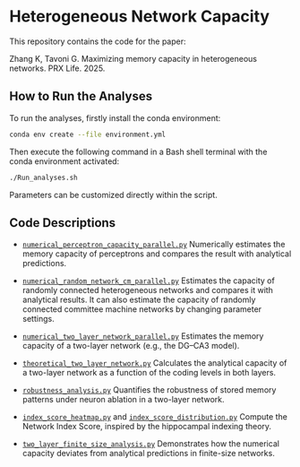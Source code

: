 
# Heterogeneous Network Capacity

This repository contains the code for the paper: 

Zhang K, Tavoni G. Maximizing memory capacity in heterogeneous networks. PRX Life. 2025.

## How to Run the Analyses

To run the analyses, firstly install the conda environment:

```bash
conda env create --file environment.yml
````

Then execute the following command in a Bash shell terminal with the conda environment activated:

```bash
./Run_analyses.sh
````

Parameters can be customized directly within the script.

## Code Descriptions

* [`numerical_perceptron_capacity_parallel.py`](./numerical_perceptron_capacity_parallel.py)
  Numerically estimates the memory capacity of perceptrons and compares the result with analytical predictions.

* [`numerical_random_network_cm_parallel.py`](./numerical_random_network_cm_parallel.py)
  Estimates the capacity of randomly connected heterogeneous networks and compares it with analytical results.
  It can also estimate the capacity of randomly connected committee machine networks by changing parameter settings.

* [`numerical_two_layer_network_parallel.py`](./numerical_two_layer_network_parallel.py)
  Estimates the memory capacity of a two-layer network (e.g., the DG–CA3 model).

* [`theoretical_two_layer_network.py`](./theoretical_two_layer_network.py)
  Calculates the analytical capacity of a two-layer network as a function of the coding levels in both layers.

* [`robustness_analysis.py`](./robustness_analysis.py)
  Quantifies the robustness of stored memory patterns under neuron ablation in a two-layer network.

* [`index_score_heatmap.py`](./index_score_heatmap.py) and [`index_score_distribution.py`](./index_score_distribution.py)
  Compute the Network Index Score, inspired by the hippocampal indexing theory.

* [`two_layer_finite_size_analysis.py`](./two_layer_finite_size_analysis.py)
  Demonstrates how the numerical capacity deviates from analytical predictions in finite-size networks.


